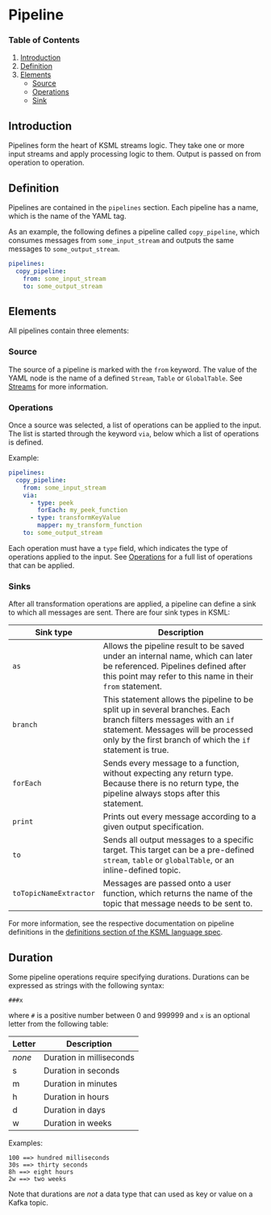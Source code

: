 # Pipeline

### Table of Contents

1. [Introduction](#introduction)
2. [Definition](#definition)
3. [Elements](#elements)
    * [Source](#source)
    * [Operations](#operations)
    * [Sink](#sinks)

## Introduction

Pipelines form the heart of KSML streams logic. They take one or more input streams and apply processing logic to them.
Output is passed on from operation to operation.

## Definition

Pipelines are contained in the `pipelines` section. Each pipeline has a name, which is the name of the YAML tag.

As an example, the following defines a pipeline called `copy_pipeline`, which consumes messages from `some_input_stream`
and outputs the same messages to `some_output_stream`.

```yaml
pipelines:
  copy_pipeline:
    from: some_input_stream
    to: some_output_stream
```

## Elements

All pipelines contain three elements:

### Source

The source of a pipeline is marked with the `from` keyword. The value of the YAML node is the name of a
defined `Stream`, `Table` or `GlobalTable`.
See [Streams](streams.md) for more information.

### Operations

Once a source was selected, a list of operations can be applied to the input. The list is started through the
keyword `via`, below which a list of operations is defined.

Example:

```yaml
pipelines:
  copy_pipeline:
    from: some_input_stream
    via:
      - type: peek
        forEach: my_peek_function
      - type: transformKeyValue
        mapper: my_transform_function
    to: some_output_stream
```

Each operation must have a `type` field, which indicates the type of operations applied to the input.
See [Operations](operations.md) for a full list of operations that can be applied.

### Sinks

After all transformation operations are applied, a pipeline can define a sink to which all messages are sent. There are
four sink types in KSML:

| Sink type              | Description                                                                                                                                                                                                          |
|------------------------|----------------------------------------------------------------------------------------------------------------------------------------------------------------------------------------------------------------------|
| `as`                   | Allows the pipeline result to be saved under an internal name, which can later be referenced. Pipelines defined after this point may refer to this name in their `from` statement.                                   |
| `branch`               | This statement allows the pipeline to be split up in several branches. Each branch filters messages with an `if` statement. Messages will be processed only by the first branch of which the `if` statement is true. |
| `forEach`              | Sends every message to a function, without expecting any return type. Because there is no return type, the pipeline always stops after this statement.                                                               |
| `print`                | Prints out every message according to a given output specification.                                                                                                                                                  |
| `to`                   | Sends all output messages to a specific target. This target can be a pre-defined `stream`, `table` or `globalTable`, or an inline-defined topic.                                                                     |
| `toTopicNameExtractor` | Messages are passed onto a user function, which returns the name of the topic that message needs to be sent to.                                                                                                      |

For more information, see the respective documentation on pipeline definitions in
the [definitions section of the KSML language spec](ksml-language-spec.md#definitions).

## Duration

Some pipeline operations require specifying durations. Durations can be expressed
as strings with the following syntax:

```
###x
```

where `#` is a positive number between 0 and 999999 and `x` is an optional letter from the following table:

| Letter | Description              |
|--------|--------------------------|
| _none_ | Duration in milliseconds |
| s      | Duration in seconds      |
| m      | Duration in minutes      |
| h      | Duration in hours        |
| d      | Duration in days         |
| w      | Duration in weeks        |

Examples:

```
100 ==> hundred milliseconds
30s ==> thirty seconds
8h ==> eight hours
2w ==> two weeks
```

Note that durations are _not_ a data type that can used as key or value on a Kafka
topic.
